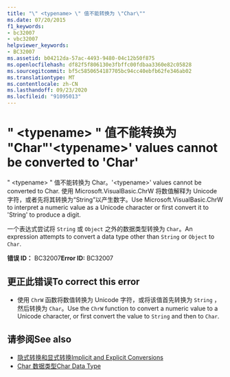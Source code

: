 ```yaml
---
title: "\" <typename> \" 值不能转换为 \"Char\""
ms.date: 07/20/2015
f1_keywords:
- bc32007
- vbc32007
helpviewer_keywords:
- BC32007
ms.assetid: b04212da-57ac-4493-9480-04c12b50f875
ms.openlocfilehash: df82f5f806130e3fbffc00fdbaa3360e82c05828
ms.sourcegitcommit: bf5c5850654187705bc94cc40ebfb62fe346ab02
ms.translationtype: MT
ms.contentlocale: zh-CN
ms.lasthandoff: 09/23/2020
ms.locfileid: "91095013"
---
```

# <a name="typename-values-cannot-be-converted-to-char"></a><span data-ttu-id="c32cd-102">" \<typename> " 值不能转换为 "Char"</span><span class="sxs-lookup"><span data-stu-id="c32cd-102">'\<typename>' values cannot be converted to 'Char'</span></span>

<span data-ttu-id="c32cd-103">" \<typename> " 值不能转换为 Char。</span><span class="sxs-lookup"><span data-stu-id="c32cd-103">'\<typename>' values cannot be converted to Char.</span></span> <span data-ttu-id="c32cd-104">使用 Microsoft.VisualBasic.ChrW 将数值解释为 Unicode 字符，或者先将其转换为“String”以产生数字。</span><span class="sxs-lookup"><span data-stu-id="c32cd-104">Use Microsoft.VisualBasic.ChrW to interpret a numeric value as a Unicode character or first convert it to 'String' to produce a digit.</span></span>  
  
 <span data-ttu-id="c32cd-105">一个表达式尝试将 `String` 或 `Object` 之外的数据类型转换为 `Char`。</span><span class="sxs-lookup"><span data-stu-id="c32cd-105">An expression attempts to convert a data type other than `String` or `Object` to `Char`.</span></span>  
  
 <span data-ttu-id="c32cd-106">**错误 ID：** BC32007</span><span class="sxs-lookup"><span data-stu-id="c32cd-106">**Error ID:** BC32007</span></span>  
  
## <a name="to-correct-this-error"></a><span data-ttu-id="c32cd-107">更正此错误</span><span class="sxs-lookup"><span data-stu-id="c32cd-107">To correct this error</span></span>  
  
- <span data-ttu-id="c32cd-108">使用 `ChrW` 函数将数值转换为 Unicode 字符，或将该值首先转换为 `String` ，然后转换为 `Char`。</span><span class="sxs-lookup"><span data-stu-id="c32cd-108">Use the `ChrW` function to convert a numeric value to a Unicode character, or first convert the value to `String` and then to `Char`.</span></span>  
  
## <a name="see-also"></a><span data-ttu-id="c32cd-109">请参阅</span><span class="sxs-lookup"><span data-stu-id="c32cd-109">See also</span></span>

- [<span data-ttu-id="c32cd-110">隐式转换和显式转换</span><span class="sxs-lookup"><span data-stu-id="c32cd-110">Implicit and Explicit Conversions</span></span>](../programming-guide/language-features/data-types/implicit-and-explicit-conversions.md)
- [<span data-ttu-id="c32cd-111">Char 数据类型</span><span class="sxs-lookup"><span data-stu-id="c32cd-111">Char Data Type</span></span>](../language-reference/data-types/char-data-type.md)
